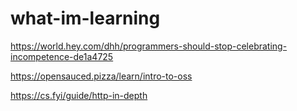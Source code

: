 # what-im-learning
https://world.hey.com/dhh/programmers-should-stop-celebrating-incompetence-de1a4725

https://opensauced.pizza/learn/intro-to-oss

https://cs.fyi/guide/http-in-depth
